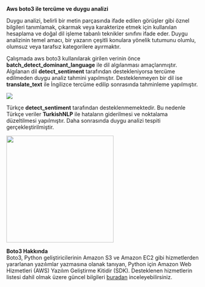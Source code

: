 **Aws boto3 ile tercüme ve duygu analizi**

Duygu analizi, belirli bir metin parçasında ifade edilen görüşler gibi öznel bilgileri tanımlamak, çıkarmak veya karakterize etmek için kullanılan hesaplama ve doğal dil işleme tabanlı teknikler sınıfını ifade eder. Duygu analizinin temel amacı, bir yazarın çeşitli konulara yönelik tutumunu olumlu, olumsuz veya tarafsız kategorilere ayırmaktır.

Çalışmada aws boto3 kullanılarak girilen verinin önce **batch_detect_dominant_language** ile dil algılanması amaçlanmıştır. Algılanan dil **detect_sentiment** tarafından destekleniyorsa tercüme edilmeden duygu analiz tahmini yapılmıştır. Desteklenmeyen bir dil ise **translate_text** ile İngilizce tercüme edilip sonrasında tahminleme yapılmıştır.

![](https://media.giphy.com/media/jKGh2Ivl4WKunZzhbU/giphy.gif)

Türkçe **detect_sentiment** tarafından desteklenmemektedir. Bu nedenle Türkçe veriler **TurkishNLP** ile hataların giderilmesi ve noktalama düzeltilmesi yapılmıştır. Daha sonrasında duygu analizi tespiti gerçekleştirilmiştir.

<img src="https://media.giphy.com/media/qEkkqpew7rHG6OJpoZ/giphy.gif" width="280" >

**Boto3 Hakkında**
<br>
Boto3, Python geliştiricilerinin Amazon S3 ve Amazon EC2 gibi hizmetlerden yararlanan yazılımlar yazmasına olanak tanıyan, Python için Amazon Web Hizmetleri (AWS) Yazılım Geliştirme Kitidir (SDK). Desteklenen hizmetlerin listesi dahil olmak üzere güncel bilgileri <a target="_blank" href="https://boto3.amazonaws.com/v1/documentation/api/latest/index.html" >buradan</a> inceleyebilirsiniz.

